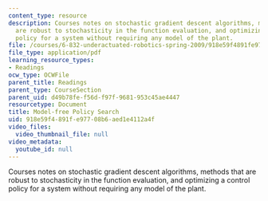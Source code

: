 ```yaml
---
content_type: resource
description: Courses notes on stochastic gradient descent algorithms, methods that
  are robust to stochasticity in the function evaluation, and optimizing a control
  policy for a system without requiring any model of the plant.
file: /courses/6-832-underactuated-robotics-spring-2009/918e59f4891fe97708b6aed1e4112a4f_MIT6_832s09_read_ch17.pdf
file_type: application/pdf
learning_resource_types:
- Readings
ocw_type: OCWFile
parent_title: Readings
parent_type: CourseSection
parent_uid: d49b78fe-f56d-f97f-9681-953c45ae4447
resourcetype: Document
title: Model-free Policy Search
uid: 918e59f4-891f-e977-08b6-aed1e4112a4f
video_files:
  video_thumbnail_file: null
video_metadata:
  youtube_id: null
---
```

Courses notes on stochastic gradient descent algorithms, methods that are robust to stochasticity in the function evaluation, and optimizing a control policy for a system without requiring any model of the plant.